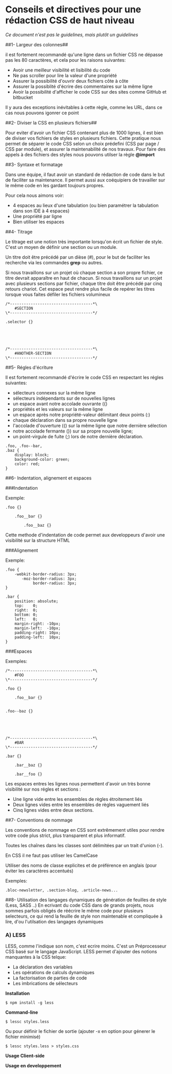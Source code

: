 Conseils et directives pour une rédaction CSS de haut niveau
=============


*Ce document n'est pas le guidelines, mais plutôt un guidelines* 

##1- Largeur des colonnes##

il est fortement recommandé qu'une ligne dans un fichier CSS ne dépasse pas les 80 caractères, et cela pour les raisons suivantes:

- Avoir une meilleur visibilité et lisibilité du code
- Ne pas scroller pour lire la valeur d'une propriété 
- Assurer la possibilité d'ouvrir deux fichiers côte à côte
- Assurer la possiblité d'écrire des commentaires sur la même ligne
- Avoir la possibilité d'afficher le code CSS sur des sites comme GitHub et bitbucket

Il y aura des exceptions inévitables à cette règle, comme les URL, dans ce cas nous pouvons igonrer ce point


##2- Diviser la CSS en plusieurs fichiers##

Pour eviter d'avoir un fichier CSS contenant plus de 1000 lignes, il est bien de diviser vos fichiers de styles en plusieurs fichiers.
Cette pratique nous permet de séparer le code CSS selon un choix prédefini (CSS par page / CSS par module), et assurer la maintenabilité de nos travaux.
Pour faire des appels à des fichiers des styles nous pouvons utilser la règle **@import**


##3- Syntaxe et formatage

Dans une équipe, il faut avoir un standard de rédaction de code dans le but de faciliter sa maintenance.
Il permet aussi aux coéquipiers de travailler sur le même code en les gardant toujours propres.

Pour cela nous aimons voir:

- 4 espaces au lieux d'une tabulation (ou bien paramétrer la tabulation dans son IDE à 4 espaces)
- Une propriété par ligne
- Bien utiliser les espaces


##4- Titrage 

Le titrage est une notion très importante lorsqu'on écrit un fichier de style. C'est un moyen de définir une section ou un module.

Un titre doit être précédé par un dièse (#), pour le but de faciliter les recherche via les commandes **grep** ou autres.

Si nous travaillons sur un projet où chaque section a son propre fichier, ce titre devrait apparaître en haut de chacun. Si nous travaillons sur un projet avec plusieurs sections par fichier, chaque titre doit être précédé par cinq retours chariot. Cet espace peut rendre plus facile de repérer les titres lorsque vous faites défiler les fichiers volumineux
```
/*------------------------------------*\
    #SECTION
\*------------------------------------*/

.selector {}





/*------------------------------------*\
    #ANOTHER-SECTION
\*------------------------------------*/
```

##5- Régles d'écriture

Il est fortement recommandé d'écrire le code CSS en respectant les régles suivantes: 

- sélecteurs connexes sur la même ligne
- sélecteurs indépendants sur de nouvelles lignes
- un espace avant notre accolade ouvrante ({) 
- propriétés et les valeurs sur la même ligne
- un espace après notre propriété-valeur délimitant deux points (:)
- chaque déclaration dans sa propre nouvelle ligne
- l'accolade d'ouverture ({) sur la même ligne que notre dernière sélection 
- notre accolade fermante (}) sur sa propre nouvelle ligne; 
- un point-virgule de fuite (;) lors de notre dernière déclaration.

```
.foo, .foo--bar,
.baz {
    display: block;
    background-color: green;
    color: red;
}
```

##6- Indentation, alignement et espaces

###Indentation

Exemple: 

```
.foo {}

    .foo__bar {}

        .foo__baz {}
```

Cette methode d'indentation de code permet aux developpeurs d'avoir une visibilité sur la structure HTML

###Alignement

Exemple:

```
.foo {
    -webkit-border-radius: 3px;
       -moz-border-radius: 3px;
            border-radius: 3px;
}

.bar {
    position: absolute;
    top:    0;
    right:  0;
    bottom: 0;
    left:   0;
    margin-right: -10px;
    margin-left:  -10px;
    padding-right: 10px;
    padding-left:  10px;
}
```

###Espaces

Exemples: 

```
/*------------------------------------*\
    #FOO
\*------------------------------------*/

.foo {}

    .foo__bar {}


.foo--baz {}





/*------------------------------------*\
    #BAR
\*------------------------------------*/

.bar {}

    .bar__baz {}

    .bar__foo {}
```

Les espaces entres les lignes nous permettent d'avoir un très bonne visibilité sur nos régles et sections :

- Une ligne vide entre les ensembles de règles étroitement liés
- Deux lignes vides entre les ensembles de règles vaguement liés
- Cinq lignes vides entre deux sections.

##7- Conventions de nommage

Les conventions de nommage en CSS sont extrêmement utiles pour rendre votre code plus strict, plus transparent et plus informatif.

Toutes les chaînes dans les classes sont délimitées par un trait d'union (-).

En CSS il ne faut pas utiliser les CamelCase

Utiliser des noms de classe explicites et de préférence en anglais (pour éviter les caractères accentués) 

Exemples: 

    .bloc-newsletter, .section-blog, .article-news... 


##8- Utilisation des langages dynamiques de génération de feuilles de style (Less, SASS ..)
En ecrivant du code CSS dans de grands projets, nous sommes parfois obligés de réécrire le même code pour plusieurs selecteurs, ce qui rend la feuille de style non maintenable et compliquée à lire, d'ou l'utilsation des langages dynamiques
### A) LESS
LESS, comme l'indique son nom, c'est ecrire moins. C'est un Préprocesseur CSS basé sur le langage JavaScript.
LESS permet d'ajouter des notions manquantes à la CSS telque:
- La déclaration des variables
- Les opérations de calculs dynamiques
- La factorisation de parties de code
- Les imbrications de sélecteurs

**Installation**
```
$ npm install -g less
```
**Command-line**
```
$ lessc styles.less
```
Ou pour définir le fichier de sortie (ajouter -x en option pour génerer le fichier minimisé)
```
$ lessc styles.less > styles.css
```
**Usage Client-side**

**Usage en developpement**
